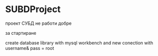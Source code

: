 # SUBDProject
проект СУБД
не работи добре

за стартиране 

create database library with mysql workbench
and new conection with username& pass  = root


